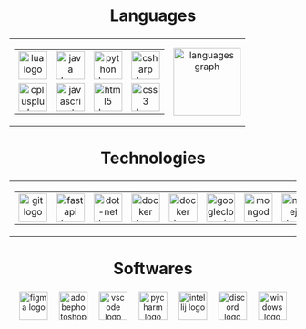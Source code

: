###

<h1 align="center">Languages</h1>

###

<table align="center">
  <tr>
    <td>
      <table>
        <tr>
          <td align="center">
            <a href="https://www.lua.org/docs.html" target="blank">
              <img src="https://skillicons.dev/icons?i=lua" height="50" alt="lua logo" />
            </a>
          </td>
          <td align="center">
            <a href="https://docs.oracle.com/en/java/" target="blank">
              <img src="https://skillicons.dev/icons?i=java" height="50" alt="java logo" />
            </a>
          </td>
          <td align="center">
            <a href="https://docs.python.org/" target="blank">
              <img src="https://skillicons.dev/icons?i=py" height="50" alt="python logo" />
            </a>
          </td>
          <td align="center">
            <a href="https://learn.microsoft.com/en-us/dotnet/csharp/tour-of-csharp/" target="blank">
              <img src="https://skillicons.dev/icons?i=cs" height="50" alt="csharp logo" />
            </a>
          </td>
        </tr>
        <tr>
          <td align="center">
            <a href="https://learn.microsoft.com/pt-br/cpp/" target="blank">
              <img src="https://skillicons.dev/icons?i=cpp" height="50" alt="cplusplus logo" />
            </a>
          </td>
          <td align="center">
            <a href="https://developer.mozilla.org/en-US/docs/Web/JavaScript" target="blank">
              <img src="https://skillicons.dev/icons?i=js" height="50" alt="javascript logo" />
            </a>
          </td>
          <td align="center">
            <a href="https://developer.mozilla.org/en-US/docs/Web/HTML" target="blank">
              <img src="https://skillicons.dev/icons?i=html" height="50" alt="html5 logo" />
            </a>
          </td>
          <td align="center">
            <a href="https://developer.mozilla.org/en-US/docs/Web/CSS" target="blank">
              <img src="https://skillicons.dev/icons?i=css" height="50" alt="css3 logo" />
            </a>
          </td>
        </tr>
      </table>
    </td>
    <td align="center">
      <img src="https://github-readme-stats.vercel.app/api/top-langs?username=scryng&locale=en&hide_title=false&layout=compact&card_width=320&langs_count=5&theme=dark&hide_border=false&order=2" height="118" alt="languages graph" />
    </td>
  </tr>
</table>


###

<h1 align="center">Technologies</h1>

###

<table align="center">
  <tr>
    <td>
      <table>
        <tr>
          <td align="center">
            <a href="https://git-scm.com/doc" target="blank"><img src="https://skillicons.dev/icons?i=git" height="50" alt="git logo" /></a>
          </td>
          <td align="center">
            <a href="https://fastapi.tiangolo.com/" target="blank"><img src="https://skillicons.dev/icons?i=fastapi" height="50" alt="fastapi logo" /></a>
          </td>
          <td align="center">
            <a href="https://learn.microsoft.com/en-us/dotnet/" target="blank"><img src="https://skillicons.dev/icons?i=dotnet" height="50" alt="dot-net logo" /></a>
          </td>
          <td align="center">
            <a href="https://docs.docker.com/" target="blank"><img src="https://skillicons.dev/icons?i=docker" height="50" alt="docker logo" /></a>
          </td>
          <td align="center">
            <a href="https://docs.docker.com/" target="blank"><img src="https://skillicons.dev/icons?i=docker" height="50" alt="docker logo" /></a>
          </td>
          <td align="center">
            <a href="https://cloud.google.com/docs" target="blank"><img src="https://skillicons.dev/icons?i=gcp" height="50" alt="googlecloud logo" /></a>
          </td>
          <td align="center">
            <a href="https://www.mongodb.com/docs/" target="blank"><img src="https://skillicons.dev/icons?i=mongodb" height="50" alt="mongodb logo" /></a>
          </td>
          <td align="center">
            <a href="https://nodejs.org/en/docs/" target="blank"><img src="https://skillicons.dev/icons?i=nodejs" height="50" alt="nodejs logo" /></a>
          </td>
          <td align="center">
            <a href="https://react.dev/learn" target="blank"><img src="https://skillicons.dev/icons?i=react" height="50" alt="react logo" /></a>
          </td>
          <td align="center">
            <a href="https://kubernetes.io/docs/" target="blank"><img src="https://skillicons.dev/icons?i=kubernetes" height="50" alt="kubernetes logo" /></a>
          </td>
          <td align="center">
            <a href="https://www.rabbitmq.com/documentation.html" target="blank"><img src="https://skillicons.dev/icons?i=rabbitmq" height="50" alt="rabbitmq logo"  /></a>
          </td>
          <td align="center">
            <a href="https://redis.io/docs/" target="blank"><img src="https://skillicons.dev/icons?i=redis" height="50" alt="redis logo"  /></a>
          </td>
        </tr>
      </table>
    </td>
  </tr>
</table>

###

<h1 align="center">Softwares</h1>

###

<div align="center">
    <a href="https://www.figma.com" target="blank"><img src="https://skillicons.dev/icons?i=figma" height="50" alt="figma logo" /></a>
    <img width="12" /> 
    <a href="https://www.adobe.com/br/products/photoshop.html" target="blank"><img src="https://skillicons.dev/icons?i=ps" height="50" alt="adobephotoshop logo" /></a>
    <img width="12" /> 
    <a href="https://code.visualstudio.com" target="blank"><img src="https://skillicons.dev/icons?i=vscode" height="50" alt="vscode logo" /></a>
    <img width="12" /> 
    <a href="https://www.jetbrains.com/pycharm/" target="blank"><img src="https://cdn.jsdelivr.net/gh/devicons/devicon/icons/pycharm/pycharm-original.svg" height="50" alt="pycharm logo" /></a>
    <img width="12" /> 
    <a href="https://www.jetbrains.com/idea/" target="blank"><img src="https://cdn.jsdelivr.net/gh/devicons/devicon/icons/intellij/intellij-original.svg" height="50" alt="intellij logo" /></a>
    <img width="12" /> 
    <a href="https://discord.com" target="blank"><img src="https://skillicons.dev/icons?i=discord" height="50" alt="discord logo" /></a>
    <img width="12" /> 
    <a href="https://www.microsoft.com/pt-br/windows/" target="blank"><img src="https://skillicons.dev/icons?i=windows" height="50" alt="windows logo" /></a>
</div>

###